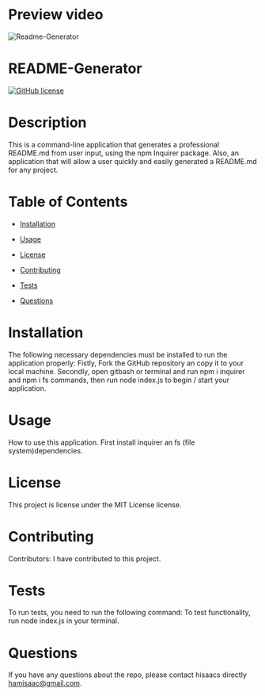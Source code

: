 # Preview video

![Readme-Generator](https://user-images.githubusercontent.com/19741669/105502548-82c0f900-5d00-11eb-8fe2-8d40c1aaa905.gif)

# README-Generator
[![GitHub license](https://img.shields.io/badge/license-MIT-blue.svg)](https://github.com/hisaacs/README-Generator)

# Description

This is a command-line application that generates a professional README.md from user input, using the npm Inquirer package. Also, an application that will allow a user quickly and easily generated a README.md for any project.

# Table of Contents 

* [Installation](#installation)

* [Usage](#usage)

* [License](#license)

* [Contributing](#contributing)

* [Tests](#tests)

* [Questions](#questions)

# Installation

The following necessary dependencies must be installed to run the application properly: Fistly, Fork the GitHub repository an copy it to your local machine. Secondly, open gitbash or terminal and run npm i inquirer and npm i fs commands, then run node index.js to begin / start your application.

# Usage

How to use this application. First install inquirer an fs (file system)dependencies.

# License

This project is license under the MIT License license.

# Contributing

​Contributors: I have contributed to this project.

# Tests

To run tests, you need to run the following command: To test functionality, run node index.js in your terminal.

# Questions

If you have any questions about the repo, please contact hisaacs directly hamisaac@gmail.com.

